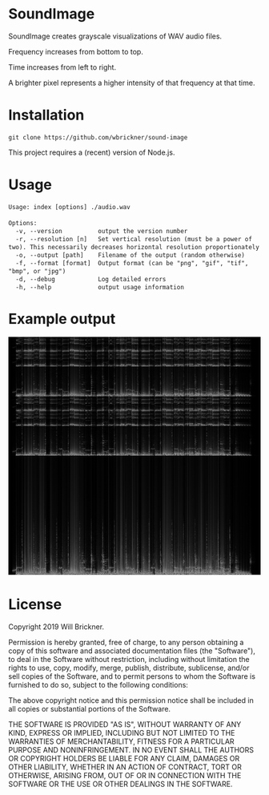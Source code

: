 # SoundImage

SoundImage creates grayscale visualizations of WAV audio files.

Frequency increases from bottom to top.

Time increases from left to right.

A brighter pixel represents a higher intensity of that frequency at that time.

# Installation

```shell
git clone https://github.com/wbrickner/sound-image
```

This project requires a (recent) version of Node.js.

# Usage

```shell
Usage: index [options] ./audio.wav

Options:
  -v, --version          output the version number
  -r, --resolution [n]   Set vertical resolution (must be a power of two). This necessarily decreases horizontal resolution proportionately
  -o, --output [path]    Filename of the output (random otherwise)
  -f, --format [format]  Output format (can be "png", "gif", "tif", "bmp", or "jpg")
  -d, --debug            Log detailed errors
  -h, --help             output usage information
```

# Example output

![Example Output Image](https://github.com/wbrickner/SoundImage/blob/master/example-output/output.jpg?raw=true)

# License

Copyright 2019 Will Brickner.

Permission is hereby granted, free of charge, to any person obtaining a copy of this software and associated documentation files (the "Software"), to deal in the Software without restriction, including without limitation the rights to use, copy, modify, merge, publish, distribute, sublicense, and/or sell copies of the Software, and to permit persons to whom the Software is furnished to do so, subject to the following conditions:

The above copyright notice and this permission notice shall be included in all copies or substantial portions of the Software.

THE SOFTWARE IS PROVIDED "AS IS", WITHOUT WARRANTY OF ANY KIND, EXPRESS OR IMPLIED, INCLUDING BUT NOT LIMITED TO THE WARRANTIES OF MERCHANTABILITY, FITNESS FOR A PARTICULAR PURPOSE AND NONINFRINGEMENT. IN NO EVENT SHALL THE AUTHORS OR COPYRIGHT HOLDERS BE LIABLE FOR ANY CLAIM, DAMAGES OR OTHER LIABILITY, WHETHER IN AN ACTION OF CONTRACT, TORT OR OTHERWISE, ARISING FROM, OUT OF OR IN CONNECTION WITH THE SOFTWARE OR THE USE OR OTHER DEALINGS IN THE SOFTWARE.